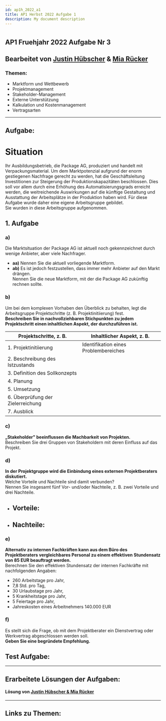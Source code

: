 ```yaml
---
id: ap1h_2022_a1
title: AP1 Herbst 2022 Aufgabe 1
description: My document description
---
```


#
## AP1 Fruehjahr 2022 Aufgabe Nr 3

## Bearbeitet von [Justin Hübscher](<../../../user/Auszubildende Holldack/huebscher.md>) & [Mia Rücker](<../../../user/Auszubildende Michel/ruecker.md>)

### Themen:

* Marktform und Wettbewerb
* Projektmanagement
* Stakeholder-Management
* Externe Unterstützung
* Kalkulation und Kostenmanagement
* Vertragsarten

----

## Aufgabe:

# Situation

Ihr Ausbildungsbetrieb, die Package AG, produziert und handelt mit Verpackungsmaterial. Um dem Marktpotenzial aufgrund der enorm gestiegenen Nachfrage gerecht zu werden, hat die Geschäftsleitung Investitionen zur Steigerung der Produktionskapazitäten beschlossen. Dies soll vor allem durch eine Erhöhung des Automatisierungsgrads erreicht werden, die weitreichende Auswirkungen auf die künftige Gestaltung und Ausstattung der Arbeitsplätze in der Produktion haben wird. Für diese Aufgabe wurde daher eine eigene Arbeitsgruppe gebildet.  
Sie wurden in diese Arbeitsgruppe aufgenommen.

## 1. Aufgabe

### a)  
Die Marktsituation der Package AG ist aktuell noch gekennzeichnet durch wenige Anbieter, aber viele Nachfrager.  

- **aa)** Nennen Sie die aktuell vorliegende Marktform.  
- **ab)** Es ist jedoch festzustellen, dass immer mehr Anbieter auf den Markt drängen.  
  Nennen Sie die neue Marktform, mit der die Package AG zukünftig rechnen sollte.

### b)  
Um bei dem komplexen Vorhaben den Überblick zu behalten, legt die Arbeitsgruppe Projektschritte (z. B. Projektinitiierung) fest.  
**Beschreiben Sie in nachvollziehbaren Stichpunkten zu jedem Projektschritt einen inhaltlichen Aspekt, der durchzuführen ist.**

| **Projektschritte, z. B.**      | **Inhaltlicher Aspekt, z. B.**               |
|---------------------------------|----------------------------------------------|
| 1. Projektinitiierung           | Identifikation eines Problembereiches        |
| 2. Beschreibung des Istzustands |                                              |
| 3. Definition des Sollkonzepts  |                                              |
| 4. Planung                      |                                              |
| 5. Umsetzung                    |                                              |
| 6. Überprüfung der Zielerreichung |                                           |
| 7. Ausblick                     |                                              |

### c)  
**„Stakeholder" beeinflussen die Machbarkeit von Projekten.**  
Beschreiben Sie drei Gruppen von Stakeholdern mit deren Einfluss auf das Projekt.  

### d)  
**In der Projektgruppe wird die Einbindung eines externen Projektberaters diskutiert.**  
Welche Vorteile und Nachteile sind damit verbunden?  
Nennen Sie insgesamt fünf Vor- und/oder Nachteile, z. B. zwei Vorteile und drei Nachteile.  

- **Vorteile:**  
  -  

- **Nachteile:**  
  -  

### e)  
**Alternativ zu internen Fachkräften kann aus dem Büro des Projektberaters vergleichbares Personal zu einem effektiven Stundensatz von 85 EUR beauftragt werden.**  
Berechnen Sie den effektiven Stundensatz der internen Fachkräfte mit nachfolgenden Angaben:  
- 260 Arbeitstage pro Jahr,  
- 7,8 Std. pro Tag,  
- 30 Urlaubstage pro Jahr,  
- 5 Krankheitstage pro Jahr,  
- 5 Feiertage pro Jahr,  
- Jahreskosten eines Arbeitnehmers 140.000 EUR  

### f)  
Es stellt sich die Frage, ob mit dem Projektberater ein Dienstvertrag oder Werkvertrag abgeschlossen werden soll.  
**Geben Sie eine begründete Empfehlung.**


## Test Aufgabe:


----

## Erarbeitete Lösungen der Aufgaben:

#### Lösung von [Justin Hübscher & Mia Rücker](solution/ap1h_2022_a1_solution.md)

----

## Links zu Themen:
